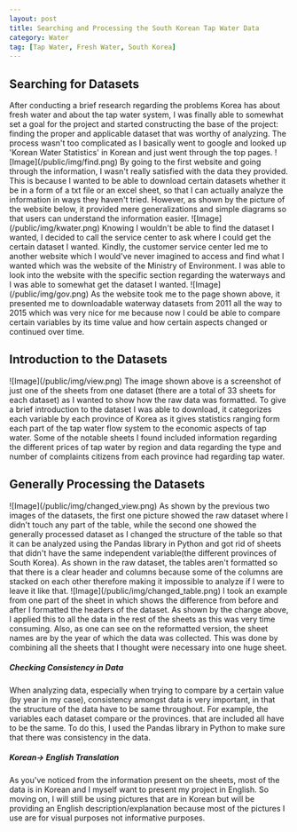 ```yaml
---
layout: post
title: Searching and Processing the South Korean Tap Water Data
category: Water
tag: [Tap Water, Fresh Water, South Korea]
---
```

<h2>Searching for Datasets</h2>
After conducting a brief research regarding the problems Korea has about fresh water and about the tap water system, I was finally able to somewhat set a goal for the project and started constructing the base of the project: finding the proper and applicable dataset that was worthy of analyzing. The process wasn't too complicated as I basically went to google and looked up 'Korean Water Statistics' in Korean and just went through the top pages.
![Image](/public/img/find.png)
By going to the first website and going through the information, I wasn't really satisfied with the data they provided. This is because I wanted to be able to download certain datasets whether it be in a form of a txt file or an excel sheet, so that I can actually analyze the information in ways they haven't tried. However, as shown by the picture of the website below, it provided mere generalizations and simple diagrams so that users can understand the information easier.
![Image](/public/img/kwater.png)
Knowing I wouldn't be able to find the dataset I wanted, I decided to call the service center to ask where I could get the certain dataset I wanted. Kindly, the customer service center led me to another website which I would've never imagined to access and find what I wanted which was the website of the Ministry of Environment. I was able to look into the website with the specific section regarding the waterways and I was able to somewhat get the dataset I wanted.
![Image](/public/img/gov.png)
As the website took me to the page shown above, it presented me to downloadable waterway datasets from 2011 all the way to 2015 which was very nice for me because now I could be able to compare certain variables by its time value and how certain aspects changed or continued over time.
<h2>Introduction to the Datasets</h2>
![Image](/public/img/view.png)
The image shown above is a screenshot of just one of the sheets from one dataset (there are a total of 33 sheets for each dataset) as I wanted to show how the raw data was formatted. To give a brief introduction to the dataset I was able to download, it categorizes each variable by each province of Korea as it gives statistics ranging form each part of the tap water flow system to the economic aspects of tap water. Some of the notable sheets I found included information regarding the different prices of tap water by region and data regarding the type and number of complaints citizens from each province had regarding tap water.
<h2>Generally Processing the Datasets</h2>
![Image](/public/img/changed_view.png)
As shown by the previous two images of the datasets, the first one picture showed the raw dataset where I didn't touch any part of the table, while the second one showed the generally processed dataset as I changed the structure of the table so that it can be analyzed using the Pandas library in Python and got rid of sheets that didn't have the same independent variable(the different provinces of South Korea). As shown in the raw dataset, the tables aren't formatted so that there is a clear header and columns because some of the columns are stacked on each other therefore making it impossible to analyze if I were to leave it like that.
![Image](/public/img/changed_table.png)
I took an example from one part of the sheet in which shows the difference from before and after I formatted the headers of the dataset. As shown by the change above, I applied this to all the data in the rest of the sheets as this was very time consuming. Also, as one can see on the reformatted version, the sheet names are by the year of which the data was collected. This was done by combining all the sheets that I thought were necessary into one huge sheet.
<h5>Checking Consistency in Data</h5>
When analyzing data, especially when trying to compare by a certain value (by year in my case), consistency amongst data is very important, in that the structure of the data have to be same throughout. For example, the variables each dataset compare or the provinces. that are included all have to be the same. To do this, I used the Pandas library in Python to make sure that there was consistency in the data.
<h5>Korean-> English Translation</h5>
As you've noticed from the information present on the sheets, most of the data is in Korean and I myself want to present my project in English. So moving on, I will still be using pictures that are in Korean but will be providing an English description/explanation because most of the pictures I use are for visual purposes not informative purposes.
